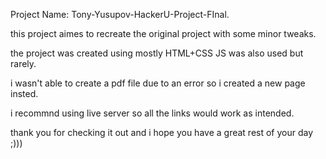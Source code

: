 Project Name: Tony-Yusupov-HackerU-Project-FInal.

this project aimes to recreate the original project with some minor tweaks.

the project was created using mostly HTML+CSS JS was also used but rarely.

i wasn't able to create a pdf file due to an error so i created a new page insted.

i recommnd using live server so all the links would work as intended.

thank you for checking it out and i hope you have a great rest of your day ;)))


